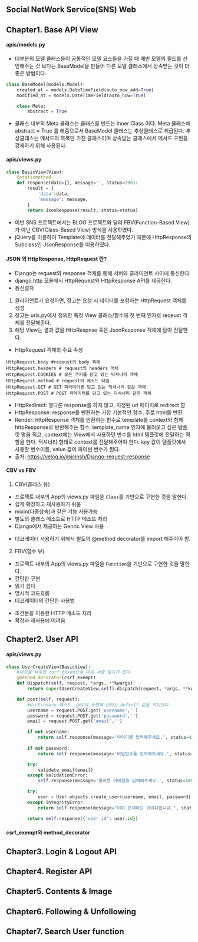 ## Social NetWork Service(SNS) Web
## Chapter1. Base API View
#### apis/models.py
- 대부분의 모델 클래스들이 공통적인 모델 요소들을 가질 때 매번 모델의 필드를 선언해주는 것 보다는 BaseModel을 만들어 다른 모델 클래스에서 상속받는 것이 더 좋은 방법이다.
```python
class BaseModel(models.Model):
    created_at = models.DateTimeField(auto_now_add=True)
    modified_at = models.DateTimeField(auto_now=True)

    class Meta:
        abstract = True
```
- 클래스 내부의 Meta 클래스는 클래스를 만드는 Inner Class 이다. Meta 클래스에 abstract = True 를 해줌으로서 BaseModel 클래스는 추상클래스로 취급된다. 추상클래스는 메서드의 목록만 가진 클래스이며 상속받는 클래스에서 메서드 구현을 강제하기 위해 사용된다.
#### apis/views.py
```python
class BasicView(View):
    @staticmethod
    def response(data={}, message='', status=200):
        result = {
            'data':data,
            'message': message,
        }
        return JsonResponse(result, status=status)
```
- 이번 SNS 프로젝트에서는 BLOG 프로젝트와 달리 FBV(Function-Based View)가 아닌 CBV(Class-Based View) 방식을 사용하였다.
- jQuery를 이용하여 Template에 데이터를 전달해주었기 때문에 HttpResponse의 Subclass인 JsonResponse를 이용하였다. 
#### JSON 외 HttpResponse, HttpRequest 란?
- Django는 request와 response 객체를 통해 서버와 클라이언트 사이에 통신한다.
- django.http 모듈에서 HttpRequest와 HttpResponse API를 제공한다.
- 통신절차
1. 클라이언트가 요청하면, 장고는 요청 시 데이터를 포함하는 HttpRequest 객체를 생성
2. 장고는 urls.py에서 정의한 특정 View 클래스/함수에 첫 번째 인자로 reqeust 객체를 전달해준다.
3. 해당 View는 결과 값을 HttpRespnse 혹은 JsonResponse 객체에 담아 전달한다.
- HttpRequest 객체의 주요 속성
```
HttpRequest.body #reqeust의 body 객체
HttpRequest.headers # request의 headers 객체
HttpRequest.COOKIES # 모든 쿠키를 담고 있는 딕셔너리 객체
HttpRequest.method # request의 메소드 타입
HttpRequest.GET # GET 파라미터를 담고 있는 딕셔너리 같은 객체
HttpRequest.POST # POST 파라미터를 담고 있는 딕셔너리 같은 객체
```
- HttpRedirect: 별다른 response를 하지 않고, 지정된 url 페이지로 redirect 함
- HttpResponse: response를 반환하는 가장 기본적인 함수, 주로 html를 반환
- Render: httpResponse 객체를 반환하는 함수로 template를 context와 함께 httpResponse로 반환해주는 함수. template_name 인자에 불러오고 싶은 템플릿 명을 적고, context에는 View에서 사용하던 변수를 html 템플릿에 전달하는 역할을 한다. 딕셔너리 형태로 context를 전달해주어야 한다. key 값이 템플릿에서 사용할 변수이름, value 값이 파이썬 변수가 된다.
- 출처: https://velog.io/@jcinsh/Django-request-response
#### CBV vs FBV
1. CBV(클래스 뷰)
- 프로젝트 내부의 App의 views.py 파일을 `Class`를 기반으로 구현한 것을 말한다.
- 쉽게 확장하고 재사용하기 쉬움
- mixin(다중상속)과 같은 기능 사용가능
- 별도의 클래스 메소드로 HTTP 메소드 처리
- Django에서 제공하는 Genric View 사용
* 데코레이터 사용하기 위해서 별도의 @method decorator를 import 해주어야 함.
2. FBV(함수 뷰)
- 프로젝트 내부의 App의 views.py 파일을 `Function`을 기반으로 구현한 것을 말한다.
- 간단한 구현
- 읽기 쉽다
- 명시적 코드흐름
- 데코레이터의 간단한 사용법
* 조건문을 이용한 HTTP 메소드 처리
* 확장과 재사용에 어려움

## Chapter2. User API
#### apis/views.py
```python
class UserCreateView(BasicView):
    #이것을 써주면 csrf_token으로 따로 써줄 필요가 없다.
    @method_decorator(csrf_exempt)
    def dispatch(self, request, *args, **kwargs):
        return super(UserCreateView,self).dispatch(request, *args, **kwargs)

    def post(self, request):
        #dictionary 메소드 .get의 두번째 인자는 default 값을 의미한다.
        username = request.POST.get('username','')
        password = request.POST.get('password','')
        email = request.POST.get('email','')

        if not username:
            return self.response(message='아이디를 입력해주세요.', status=400)
        
        if not password:
            return self.response(message='비밀번호를 입력해주세요.', status=400)

        try:
            validate_email(email)
        except ValidationError:
            self.response(message='올바른 이메일을 입력해주세요.', status=400)

        try:
            user = User.objects.create_user(username, email, password)
        except IntegrityError:
            return self.response(message="이미 존재하는 아이디입니다.", status=400)

        return self.response({'user_id': user.id})
```
#### csrf_exempt와 method_decorator


## Chapter3. Login & Logout API
## Chapter4. Register API
## Chapter5. Contents & Image
## Chapter6. Following & Unfollowing
## Chapter7. Search User function
